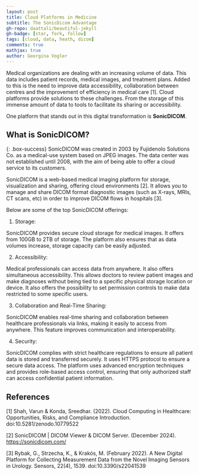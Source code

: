 ```yaml
---
layout: post
title: Cloud Platforms in Medicine
subtitle: The SonicDicom Advantage
gh-repo: daattali/beautiful-jekyll
gh-badge: [star, fork, follow]
tags: [cloud, data, heath, dicom]
comments: true
mathjax: true
author: Georgina Vogler
---
```


Medical organizations are dealing with an increasing volume of data. This data includes patient records, medical images, and treatment plans. Added to this is the need to improve data accessibility, collaboration between centres and the improvement of efficiency in medical care [1]. Cloud platforms provide solutions to these challenges. From the storage of this immense amount of data to tools to facilitate its sharing or accessibility.

One platform that stands out in this digital transformation is **SonicDICOM**.

## What is SonicDICOM?

{: .box-success}
SonicDICOM was created in 2003 by Fujidenolo Solutions Co. as a medical-use system based on JPEG images. The data center was not established until 2008, with the aim of being able to offer a cloud service to its customers.

SonicDICOM is a web-based medical imaging platform for storage, visualization and sharing, offering cloud environments [2]. It allows you to manage and share DICOM format diagnostic images (such as X-rays, MRIs, CT scans, etc) in order to improve DICOM flows in hospitals [3].

Below are some of the top SonicDICOM offerings:

1. Storage:

SonicDICOM provides secure cloud storage for medical images. It offers from 100GB to 2TB of storage. The platform also ensures that as data volumes increase, storage capacity can be easily adjusted.

2.  Accessibility:

Medical professionals can access data from anywhere. It also offers simultaneous accessibility. This allows doctors to review patient images and make diagnoses without being tied to a specific physical storage location or device. It also offers the possibility to set permission controls to make data restricted to some specific users.

3.  Collaboration and Real-Time Sharing:

SonicDICOM enables real-time sharing and collaboration between healthcare professionals via links, making it easily to access from anywhere. This feature improves communication and interoperability.

4.  Security:

SonicDICOM complies with strict healthcare regulations to ensure all patient data is stored and transferred securely. It uses HTTPS protocol to ensure a secure data access. The platform uses advanced encryption techniques and provides role-based access control, ensuring that only authorized staff can access confidential patient information.


## References
[1] Shah, Varun & Konda, Sreedhar. (2022). Cloud Computing in Healthcare: Opportunities, Risks, and Compliance Introduction. doi:10.5281/zenodo.10779522

[2] SonicDICOM | DICOM Viewer & DICOM Server. (December 2024). https://sonicdicom.com/

[3] Rybak, G., Strzecha, K., & Krakós, M. (February 2022). A New Digital Platform for Collecting Measurement Data from the Novel Imaging Sensors in Urology. Sensors, 22(4), 1539. doi:10.3390/s22041539
